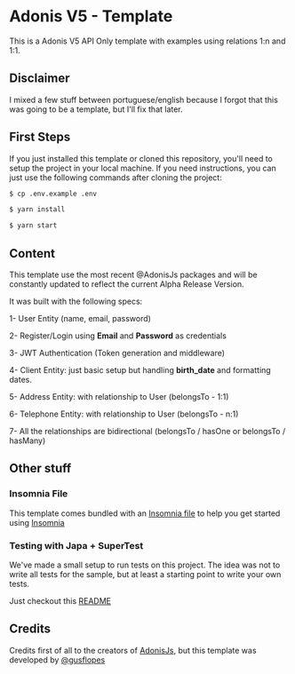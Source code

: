 # Adonis V5 - Template
This is a Adonis V5 API Only template with examples using relations 1:n and 1:1.

## Disclaimer
I mixed a few stuff between portuguese/english because I forgot that this was going to be a template, but I'll fix that later.

## First Steps
If you just installed this template or cloned this repository, you'll need to setup the project in your local machine. If you need instructions, you can just use the following commands after cloning the project:

```bash
$ cp .env.example .env

$ yarn install

$ yarn start
```

## Content
This template use the most recent @AdonisJs packages and will be constantly updated to reflect the current Alpha Release Version.

It was built with the following specs:

1- User Entity (name, email, password)

2- Register/Login using **Email** and **Password** as credentials

3- JWT Authentication (Token generation and middleware)

4- Client Entity: just basic setup but handling **birth_date** and formatting dates.

5- Address Entity: with relationship to User (belongsTo - 1:1)

6- Telephone Entity: with relationship to User (belongsTo - n:1)

7- All the relationships are bidirectional (belongsTo / hasOne or belongsTo / hasMany)

## Other stuff
### Insomnia File
This template comes bundled with an [Insomnia file](https://github.com/gusflopes/adonis-v5/blob/master/insomnia.json) to help you get started using [Insomnia](https://insomnia.rest/download/)

### Testing with Japa + SuperTest
We've made a small setup to run tests on this project. The idea was not to write all tests for the sample, but at least a starting point to write your own tests.

Just checkout this [README](./docs/Setting-up-tests-with-Japa.md)

## Credits
Credits first of all to the creators of [AdonisJs](https://github.com/adonisjs), but this template was developed by [@gusflopes](https://github.com/gusflopes)

